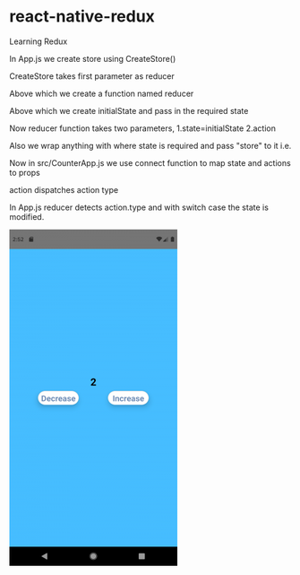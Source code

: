 # react-native-redux
Learning Redux

In App.js we create store using CreateStore()

CreateStore takes first parameter as reducer

Above which we create a function named reducer

Above which we create initialState and pass in the required state

Now reducer function takes two parameters, 1.state=initialState 2.action

Also we wrap anything with <Provider></Provider> where state is required
and pass "store" to it i.e. <Provider store={store}></Provider>

Now in src/CounterApp.js we use connect function to map state and actions to props

action dispatches action type

In App.js reducer detects action.type and with switch case the state is modified.

![Final Result](https://raw.githubusercontent.com/shubhamchepe/react-native-redux/master/src/resize-1586937349667043119Screenshot1586899346.png)



